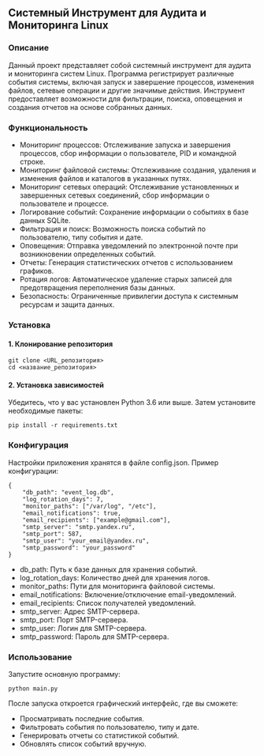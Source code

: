 ## Системный Инструмент для Аудита и Мониторинга Linux

### Описание

Данный проект представляет собой системный инструмент для аудита и мониторинга систем Linux. Программа регистрирует различные события системы, включая запуск и завершение процессов, изменения файлов, сетевые операции и другие значимые действия. Инструмент предоставляет возможности для фильтрации, поиска, оповещения и создания отчетов на основе собранных данных.

### Функциональность
- Мониторинг процессов: Отслеживание запуска и завершения процессов, сбор информации о пользователе, PID и командной строке.
- Мониторинг файловой системы: Отслеживание создания, удаления и изменения файлов и каталогов в указанных путях.
- Мониторинг сетевых операций: Отслеживание установленных и завершенных сетевых соединений, сбор информации о пользователе и процессе.
- Логирование событий: Сохранение информации о событиях в базе данных SQLite.
- Фильтрация и поиск: Возможность поиска событий по пользователю, типу события и дате.
- Оповещения: Отправка уведомлений по электронной почте при возникновении определенных событий.
- Отчеты: Генерация статистических отчетов с использованием графиков.
- Ротация логов: Автоматическое удаление старых записей для предотвращения переполнения базы данных.
- Безопасность: Ограниченные привилегии доступа к системным ресурсам и защита данных.

### Установка
#### 1.	Клонирование репозитория
```
git clone <URL_репозитория>
cd <название_репозитория>
```

#### 2.	Установка зависимостей
Убедитесь, что у вас установлен Python 3.6 или выше. Затем установите необходимые пакеты:
```
pip install -r requirements.txt
```


### Конфигурация

Настройки приложения хранятся в файле config.json. Пример конфигурации:
```
{
    "db_path": "event_log.db",
    "log_rotation_days": 7,
    "monitor_paths": ["/var/log", "/etc"],
    "email_notifications": true,
    "email_recipients": ["example@gmail.com"],
    "smtp_server": "smtp.yandex.ru",
    "smtp_port": 587,
    "smtp_user": "your_email@yandex.ru",
    "smtp_password": "your_password"
}
```
- db_path: Путь к базе данных для хранения событий.
- log_rotation_days: Количество дней для хранения логов.
- monitor_paths: Пути для мониторинга файловой системы.
- email_notifications: Включение/отключение email-уведомлений.
- email_recipients: Список получателей уведомлений.
- smtp_server: Адрес SMTP-сервера.
- smtp_port: Порт SMTP-сервера.
- smtp_user: Логин для SMTP-сервера.
- smtp_password: Пароль для SMTP-сервера.

### Использование

Запустите основную программу:
```
python main.py
```
После запуска откроется графический интерфейс, где вы сможете:
- Просматривать последние события.
- Фильтровать события по пользователю, типу и дате.
- Генерировать отчеты со статистикой событий.
- Обновлять список событий вручную.
